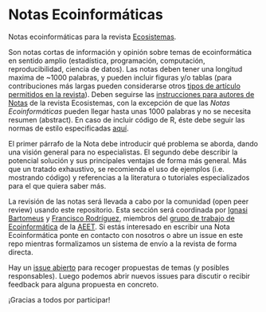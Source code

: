 # Notas Ecoinformáticas

Notas ecoinformáticas para la revista [Ecosistemas](http://www.revistaecosistemas.net).

Son notas cortas de información y opinión sobre temas de ecoinformática en sentido amplio (estadística, programación, computación, reproducibilidad, ciencia de datos). Las notas deben tener una longitud maxima de ~1000 palabras, y pueden incluir figuras y/o tablas (para contribuciones más largas pueden considerarse otros [tipos de artículo permitidos en la revista](http://www.revistaecosistemas.net/index.php/ecosistemas/about/submissions#authorGuidelines)). Deben seguirse las [instrucciones para autores de Notas](http://www.revistaecosistemas.net/index.php/ecosistemas/about/submissions#authorGuidelines) de la revista Ecosistemas, con la excepción de que las *Notas Ecoinformáticas* pueden llegar hasta unas 1000 palabras y no se necesita resumen (abstract). En caso de incluir código de R, éste debe seguir las normas de estilo especificadas [aquí](http://adv-r.had.co.nz/Style.html).

El primer párrafo de la Nota debe introducir qué problema se aborda, dando una visión general para no especialistas. El segundo debe describir la potencial solución y sus principales ventajas de forma más general. Más que un tratado exhaustivo, se recomienda el uso de ejemplos (i.e. mostrando código) y referencias a la literatura o tutoriales especializados para el que quiera saber más.

La revisión de las notas será llevada a cabo por la comunidad (open peer review) usando este repositorio. Esta sección será coordinada por [Ignasi Bartomeus](https://bartomeuslab.com/) y [Francisco Rodríguez](http://bit.ly/frod_san), miembros del [grupo de trabajo de Ecoinformática](http://ecoinfaeet.github.io) de la [AEET](http://www.aeet.org). Si estás interesado en escribir una Nota Ecoinformática ponte en contacto con nosotros o abre un issue en este repo mientras formalizamos un sistema de envío a la revista de forma directa.

Hay un [issue abierto](https://github.com/ecoinfAEET/Notas_Ecosistemas/issues/1) para recoger propuestas de temas (y posibles responsables). Luego podemos abrir nuevos issues para discutir o recibir feedback para alguna propuesta en concreto.

¡Gracias a todos por participar!

